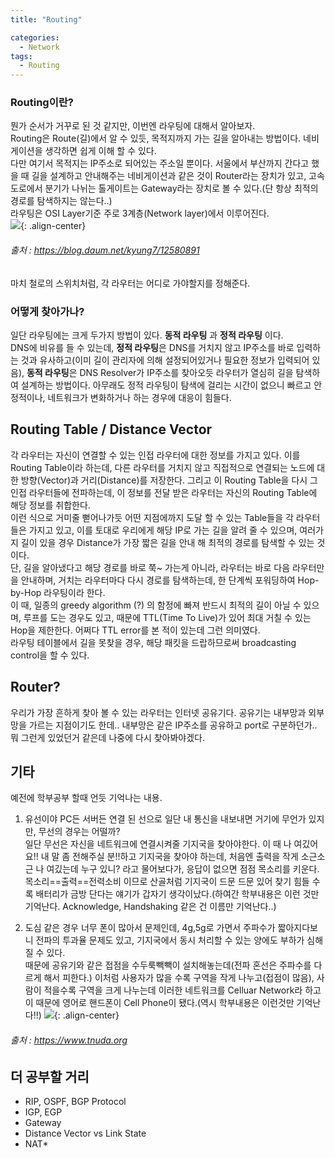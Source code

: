 ```yaml
---
title: "Routing"

categories:
  - Network
tags:
  - Routing
---
```

### Routing이란?
뭔가 순서가 거꾸로 된 것 같지만, 이번엔 라우팅에 대해서 알아보자.  
Routing은 Route(길)에서 알 수 있듯, 목적지까지 가는 길을 알아내는 방법이다. 네비게이션을 생각하면 쉽게 이해 할 수 있다.  
다만 여기서 목적지는 IP주소로 되어있는 주소일 뿐이다. 서울에서 부산까지 간다고 했을 때 길을 설계하고 안내해주는 네비게이션과 같은 것이 Router라는 장치가 있고, 고속도로에서 분기가 나뉘는 톨게이트는 Gateway라는 장치로 볼 수 있다.(단 항상 최적의 경로를 탐색하지는 않는다..)  
라우팅은 OSI Layer기준 주로 3계층(Network layer)에서 이루어진다.  
![](https://nabi-yi.github.io/assets/images/220607_trainSwitch.jpg){: .align-center}  
###### *출처 : https://blog.daum.net/kyung7/12580891*  
 마치 철로의 스위치처럼, 각 라우터는 어디로 가야할지를 정해준다.  

### 어떻게 찾아가나?
 일단 라우팅에는 크게 두가지 방법이 있다. **동적 라우팅** 과 **정적 라우팅** 이다.  
DNS에 비유를 들 수 있는데, **정적 라우팅**은 DNS를 거치지 않고 IP주소를 바로 입력하는 것과 유사하고(이미 길이 관리자에 의해 설정되어있거나 필요한 정보가 입력되어 있음), **동적 라우팅**은 DNS Resolver가 IP주소를 찾아오듯 라우터가 열심히 길을 탐색하여 설계하는 방법이다. 아무래도 정적 라우팅이 탐색에 걸리는 시간이 없으니 빠르고 안정적이나, 네트워크가 변화하거나 하는 경우에 대응이 힘들다.  

## Routing Table / Distance Vector
 각 라우터는 자신이 연결할 수 있는 인접 라우터에 대한 정보를 가지고 있다. 이를 Routing Table이라 하는데, 다른 라우터를 거치지 않고 직접적으로 연결되는 노드에 대한 방향(Vector)과 거리(Distance)를 저장한다. 그리고 이 Routing Table을 다시 그 인접 라우터들에 전파하는데, 이 정보를 전달 받은 라우터는 자신의 Routing Table에 해당 정보를 취합한다.  
이런 식으로 거미줄 뻗어나가듯 어떤 지점에까지 도달 할 수 있는 Table들을 각 라우터들은 가지고 있고, 이를 토대로 우리에게 해당 IP로 가는 길을 알려 줄 수 있으며, 여러가지 길이 있을 경우 Distance가 가장 짧은 길을 안내 해 최적의 경로를 탐색할 수 있는 것이다.   
단, 길을 알아냈다고 해당 경로를 바로 쭉~ 가는게 아니라, 라우터는 바로 다음 라우터만을 안내하며, 거치는 라우터마다 다시 경로를 탐색하는데, 한 단계씩 포워딩하여 Hop-by-Hop 라우팅이라 한다.  
이 때, 일종의 greedy algorithm (?) 의 함정에 빠져 반드시 최적의 길이 아닐 수 있으며, 루프를 도는 경우도 있고, 때문에 TTL(Time To Live)가 있어 최대 거칠 수 있는 Hop을 제한한다. 어쩌다 TTL error를 본 적이 있는데 그런 의미였다.   
라우팅 테이블에서 길을 못찾을 경우, 해당 패킷을 드랍하므로써 broadcasting control을 할 수 있다.

## Router?
 우리가 가장 흔하게 찾아 볼 수 있는 라우터는 인터넷 공유기다. 공유기는 내부망과 외부망을 가르는 지점이기도 한데.. 내부망은 같은 IP주소를 공유하고 port로 구분하던가.. 뭐 그런게 있었던거 같은데 나중에 다시 찾아봐야겠다.  

## 기타
예전에 학부공부 할때 언듯 기억나는 내용.  
1. 유선이야 PC든 서버든 연결 된 선으로 일단 내 통신을 내보내면 거기에 무언가 있지만, 무선의 경우는 어떨까?  
일단 무선은 자신을 네트워크에 연결시켜줄 기지국을 찾아야한다. 이 때 나 여깄어요!! 내 말 좀 전해주실 분!!하고 기지국을 찾아야 하는데, 처음엔 출력을 작게 소근소근 나 여깄는데 누구 있니? 라고 물어보다가, 응답이 없으면 점점 목소리를 키운다.  
목소리==출력==전력소비 이므로 산골처럼 기지국이 드문 드문 있어 찾기 힘들 수록 배터리가 금방 단다는 얘기가 갑자기 생각이났다.(하여간 학부내용은 이런 것만 기억난다. Acknowledge, Handshaking 같은 건 이름만 기억난다..)   

2. 도심 같은 경우 너무 폰이 많아서 문제인데, 4g,5g로 가면서 주파수가 짧아지다보니 전파의 투과율 문제도 있고, 기지국에서 동시 처리할 수 있는 양에도 부하가 심해질 수 있다.   
때문에 공유기와 같은 접점을 수두룩빽빽이 설치해놓는데(전파 혼선은 주파수를 다르게 해서 피한다.) 이처럼 사용자가 많을 수록 구역을 작게 나누고(접점이 많음), 사람이 적을수록 구역을 크게 나누는데 이러한 네트워크를 Celluar Network라 하고 이 때문에 영어로 핸드폰이 Cell Phone이 됐다.(역시 학부내용은 이런것만 기억난다!!)
![](https://nabi-yi.github.io/assets/images/220607_Cell.jpg){: .align-center}
###### *출처 : https://www.tnuda.org*

## 더 공부할 거리
* RIP, OSPF, BGP Protocol
* IGP, EGP
* Gateway
* Distance Vector vs Link State
* NAT* 
 